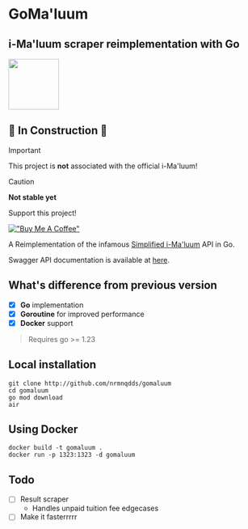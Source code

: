 GoMa'luum
=========

i-Ma'luum scraper reimplementation with Go
------------------------------------------

<img src="https://github.com/nrmnqdds/simplified-imaluum/assets/65181897/2ad4fedc-1018-4779-b94a-5aae6f2944a3" width=100 />

🚧 **In Construction** 🚧
-------------------------

> [!IMPORTANT]
> This project is **not** associated with the official i-Ma'luum!

> [!CAUTION]
> **Not stable yet**

Support this project!

[!["Buy Me A Coffee"](https://www.buymeacoffee.com/assets/img/custom_images/orange_img.png)](https://www.buymeacoffee.com/nrmnqdds)

<!--A backend REST API for my infamous [Simplified i-Ma'luum](https://github.com/nrmnqdds/simplified-imaluum). Aims to improvise the performance of the scraper as Next.js server actions didn't do well in bulk parallel fetching.-->

A Reimplementation of the infamous [Simplified i-Ma'luum](https://imaluum.quddus.my) API in Go.

Swagger API documentation is available at [here](https://api.quddus.my/reference).

What's difference from previous version
---------------------------------------

-	[x] **Go** implementation
-	[x] **Goroutine** for improved performance
-	[x] **Docker** support

> Requires go >= 1.23

Local installation
------------------

```
git clone http://github.com/nrmnqdds/gomaluum
cd gomaluum
go mod download
air
```

Using Docker
------------

```
docker build -t gomaluum .
docker run -p 1323:1323 -d gomaluum
```

Todo
----

-	[ ] Result scraper
	-	Handles unpaid tuition fee edgecases
-	[ ] Make it fasterrrrr
